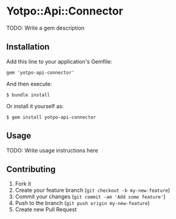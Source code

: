 # Yotpo::Api::Connector

TODO: Write a gem description

## Installation

Add this line to your application's Gemfile:

    gem 'yotpo-api-connector'

And then execute:

    $ bundle install

Or install it yourself as:

    $ gem install yotpo-api-connector

## Usage

TODO: Write usage instructions here

## Contributing

1. Fork it
2. Create your feature branch (`git checkout -b my-new-feature`)
3. Commit your changes (`git commit -am 'Add some feature'`)
4. Push to the branch (`git push origin my-new-feature`)
5. Create new Pull Request
